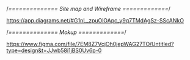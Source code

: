
/*==============   Site map and Wireframe   =============*/

https://app.diagrams.net/#G1nL_zpuOlOApc_y9q7TMdAgSz-SScANkO

/*==============    Mokup   =============*/

https://www.figma.com/file/7EM8Z7VcjOh0jepWAG27TO/Untitled?type=design&t=JJwb58i1jBS0Uv6p-0